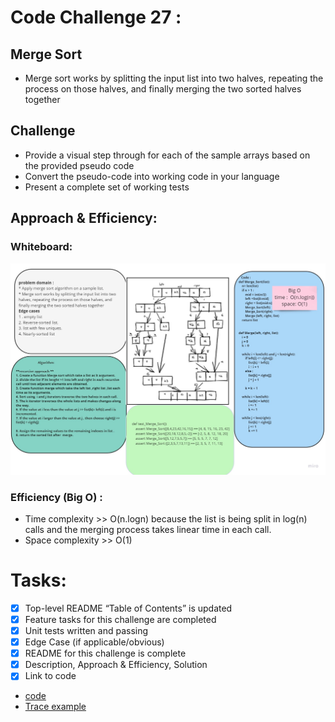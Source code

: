 # Code Challenge 27 :
## Merge Sort
* Merge sort works by splitting the input list into two halves, repeating the process on those halves, and finally merging the two sorted halves together

## Challenge
* Provide a visual step through for each of the sample arrays based on the provided pseudo code
* Convert the pseudo-code into working code in your language
* Present a complete set of working tests

## Approach & Efficiency:
### Whiteboard:
![image](../../assets/Merge_Sort.jpg)

### Efficiency (Big O) :
* Time complexity >>  O(n.logn) because the list is being split in log(n) calls and the merging process takes linear time in each call.
* Space complexity >> O(1)

# Tasks:
- [x] Top-level README “Table of Contents” is updated
- [x] Feature tasks for this challenge are completed
- [x] Unit tests written and passing
- [x] Edge Case (if applicable/obvious)
- [x] README for this challenge is complete
- [x] Description, Approach & Efficiency, Solution
- [x] Link to code

* [code](Merge_Sort.py)
* [Trace example](BLOG.md)